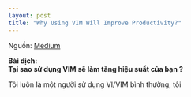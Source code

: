 ```yaml
---
layout: post
title: "Why Using VIM Will Improve Productivity?"
---
```

Nguồn: [Medium](https://medium.com/@mattcheale/why-using-vim-will-improve-productivity-8111caf0ec64)<br />

<strong>Bài dịch:</strong><br />
<strong> Tại sao sử dụng VIM sẽ làm tăng hiệu suất của bạn ?</strong>

Tôi luôn là một người sử dụng VI/VIM bình thường, tôi 